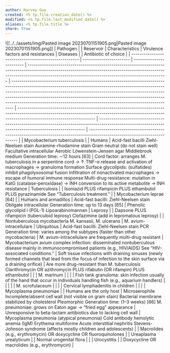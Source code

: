 ```yaml
---
author: Harvey Guo
created: <% tp.file.creation_date() %>
modified: <% tp.file.last_modified_date() %>
aliases: <% tp.file.title %>
share: true
---
```


![[../../assets/img/Pasted image 20230701151905.png|Pasted image 20230701151905.png]]
| Pathogen                                             |                         | Reservoir                | Characteristics                                                                                                                                                                                                                  | Virulence factors and resistances                                                                                                                                                                                                                                                                                                                                                                       | Diseases                                                                                                                                                                                           |                                                                                                                                                       | Antibiotic of choice                                                                                                      |
| ---------------------------------------------------- | ----------------------- | ------------------------ | -------------------------------------------------------------------------------------------------------------------------------------------------------------------------------------------------------------------------------- | ------------------------------------------------------------------------------------------------------------------------------------------------------------------------------------------------------------------------------------------------------------------------------------------------------------------------------------------------------------------------------------------------------- | -------------------------------------------------------------------------------------------------------------------------------------------------------------------------------------------------- | ----------------------------------------------------------------------------------------------------------------------------------------------------- | ------------------------------------------------------------------------------------------------------------------------- |
| Mycobacterium tuberculosis                           |                         | Humans                   | Acid-fast bacilli Ziehl-Neelsen stain   Auramine-rhodamine stain  Gram neutral (do not stain well)  Facultative intracellular Aerobic Löwenstein-Jensen agar Middlebrook medium Generation time: ∼12 hours  [63]                 | Cord factor: arranges M. tuberculosis in a serpentine cord → ↑ TNF-α release and activation of macrophages → granuloma formation Surface glycolipids: (sulfatides) inhibit phagolysosomal fusion Infiltration of nonactivated macrophages → escape of humoral immune response  Multi-drug resistance: mutation in KatG (catalase-peroxidase) → INH conversion to its active metabolite → INH resistance | Tuberculosis                                                                                                                                                                                       |                                                                                                                                                       | Isoniazid PLUS rifampicin PLUS ethambutol PLUS pyrazinamide See “Tuberculosis treatment.”                                 |
| Mycobacterium leprae [64]                            |                         | Humans and armadillos    | Acid-fast bacilli: Ziehl-Neelsen stain  Obligate intracellular Generation time: up to 13 days [65]                                                                                                                               | Phenolic glycolipid I (PGL-1) Lipoarabinomannan                                                                                                                                                                                                                                                                                                                                                         | Leprosy                                                                                                                                                                                            |                                                                                                                                                       | Dapsone PLUS rifampicin (tuberculoid leprosy) Clofazimine (add in lepromatous leprosy)                                    |
| Nontuberculous mycobacteria M. kansasii, M. ulcerans | M. avium-intracellulare | Ubiquitous               | Acid-fast bacilli: Ziehl-Neelsen stain PCR Generation time: varies among the subtypes (faster than other mycobacteria)                                                                                                           | M. avium-intracellulare are frequently multi-drug resistant                                                                                                                                                                                                                                                                                                                                             | Mycobacterium avium complex infection: disseminated nontuberculous disease mainly in immunocompromised patients (e.g., HIV/AIDS) See “HIV-associated conditions.”                                  | Soft tissue infections with draining sinuses (newly formed channels that lead from the focus of infection to the skin surface via a draining orifice) | Are more drug-resistant than M. tuberculosis Clarithromycin OR azithromycin PLUS rifabutin  (OR rifampin) PLUS ethambutol |
|                                                      | M. marinum              |                          |                                                                                                                                                                                                                                  |                                                                                                                                                                                                                                                                                                                                                                                                         | Fish tank granuloma: skin infection usually of the hand that occur in individuals handling fish (e.g., aquarium handlers)                                                                          |                                                                                                                                                       |                                                                                                                           |
|                                                      | M. scrofulaceum         |                          |                                                                                                                                                                                                                                  |                                                                                                                                                                                                                                                                                                                                                                                                         | Cervical lymphadenitis in children                                                                                                                                                                 |                                                                                                                                                       |                                                                                                                           |
| Mycoplasma pneumoniae                                |                         | Humans are the only host | Microaerophile Incomplete/absent cell wall (not visible on gram stain)  Bacterial membrane stabilized by cholesterol  Pleomorphic Generation time: (1–3 weeks)  [66] M. pneumoniae: grows on Eaton agar → “fried egg” appearance | Unresponsive to beta-lactam antibiotics due to lacking cell wall                                                                                                                                                                                                                                                                                                                                        | Mycoplasma pneumonia (atypical pneumonia) Cold antibody hemolytic anemia (IgM) Erythema multiforme Acute interstitial nephritis Stevens-Johnson syndrome (affects mostly children and adolescents) |                                                                                                                                                       | Macrolides (e.g., erythromycin) OR doxycycline OR fluoroquinolones                                                        |
| Ureaplasma urealyticum                               |                         | Normal urogenital flora  |                                                                                                                                                                                                                                  |                                                                                                                                                                                                                                                                                                                                                                                                         | Urocystitis                                                                                                                                                                                        |                                                                                                                                                       | Doxycycline OR macrolides (e.g., erythromycin)                                                                            |